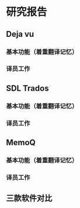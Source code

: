 # 研究报告

## Deja vu
### 基本功能（着重翻译记忆）
### 译员工作

## SDL Trados
### 基本功能（着重翻译记忆）
### 译员工作

## MemoQ
### 基本功能（着重翻译记忆）
### 译员工作

## 三款软件对比
